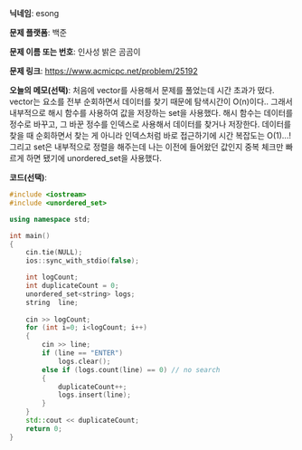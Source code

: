 **닉네임**: esong

**문제 플랫폼**: 백준

**문제 이름 또는 번호**: 인사성 밝은 곰곰이 

**문제 링크**: https://www.acmicpc.net/problem/25192

**오늘의 메모(선택)**: 처음에 vector를 사용해서 문제를 풀었는데 시간 초과가 떴다. vector는 요소를 전부
순회하면서 데이터를 찾기 때문에 탐색시간이 O(n)이다.. 그래서 내부적으로 해시 함수를 사용하여 값을
저장하는 set을 사용했다. 해시 함수는 데이터를 정수로 바꾸고, 그 바꾼 정수를 인덱스로 사용해서 데이터를
찾거나 저장한다. 데이터를 찾을 때 순회하면서 찾는 게 아니라 인덱스처럼 바로 접근하기에 시간 복잡도는 
O(1)...!
그리고 set은 내부적으로 정렬을 해주는데 나는 이전에 들어왔던 값인지 중복 체크만 빠르게 하면 됐기에
unordered_set을 사용했다.

**코드(선택)**:

```cpp
#include <iostream>
#include <unordered_set>

using namespace std;

int main()
{
    cin.tie(NULL);
    ios::sync_with_stdio(false);

    int logCount;
	int duplicateCount = 0;
    unordered_set<string> logs;
    string  line;
    
    cin >> logCount;
    for (int i=0; i<logCount; i++)
    {
        cin >> line;
        if (line == "ENTER")
            logs.clear();
        else if (logs.count(line) == 0) // no search
        {
            duplicateCount++;
            logs.insert(line);
        }
    }
    std::cout << duplicateCount;
    return 0;
}
```
